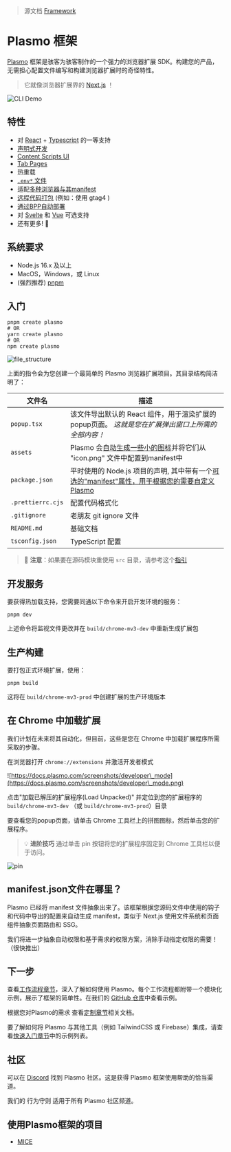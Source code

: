 > 源文档 [Framework](https://docs.plasmo.com/)

# Plasmo 框架

[Plasmo](https://www.plasmo.com/) 框架是骇客为骇客制作的一个强力的浏览器扩展 SDK。构建您的产品，无需担心配置文件编写和构建浏览器扩展时的奇怪特性。

> 它就像浏览器扩展界的 [Next.js](https://nextjs.org/) ！

![CLI Demo](https://www.plasmo.com/assets/plasmo-cli-demo.gif)

## 特性

* 对 [React](https://reactjs.org/) + [Typescript](https://www.typescriptlang.org/) 的一等支持
* [声明式开发](https://docs.plasmo.com/#where-is-the-manifestjson-file)
* [Content Scripts UI](https://docs.plasmo.com/csui)
* [Tab Pages](https://docs.plasmo.com/browser-extension/tab-pages)
* 热重载
* [`.env*` 文件](https://docs.plasmo.com/browser-extension/env)
* 适配[多种浏览器与其manifest](https://docs.plasmo.com/workflows/build#with-specific-target)
* [远程代码打包](https://docs.plasmo.com/workflows/remote-code) (例如：使用 gtag4 )
* [通过BPP自动部署](https://docs.plasmo.com/workflows/submit)
* 对 [Svelte](https://github.com/PlasmoHQ/with-svelte) 和 [Vue](https://github.com/PlasmoHQ/with-vue) 可选支持
* 还有更多! 🚀

## 系统要求

* Node.js 16.x 及以上
* MacOS，Windows，或 Linux
* (强烈推荐) [pnpm](https://pnpm.io/)

## 入门

```
pnpm create plasmo
# OR
yarn create plasmo
# OR
npm create plasmo
```

![file\_structure](https://docs.plasmo.com/screenshots/file\_structure.png)

上面的指令会为您创建一个最简单的 Plasmo 浏览器扩展项目。其目录结构简洁明了：

| 文件名               | 描述                                                                                                              |
| ----------------- | --------------------------------------------------------------------------------------------------------------- |
| `popup.tsx`       | 该文件导出默认的 React 组件，用于渲染扩展的popup页面。 _这就是您在扩展弹出窗口上所需的全部内容！_                                                        |
| `assets`          | Plasmo 会[自动生成一些小的图标](https://docs.plasmo.com/browser-extension/icon)并将它们从 "icon.png" 文件中配置到manifest中            |
| `package.json`    | 平时使用的 Node.js 项目的声明, 其中带有一个[可选的"manifest"属性，用于根据您的需要自定义 Plasmo](https://docs.plasmo.com/customization/manifest) |
| `.prettierrc.cjs` | 配置代码格式化                                                                                                         |
| `.gitignore`      | 老朋友 git ignore 文件                                                                                               |
| `README.md`       | 基础文档                                                                                                            |
| `tsconfig.json`   | TypeScript 配置                                                                                                   |

> 📢 **注意**：如果要在源码模块重使用 `src` 目录，请参考这个[指引](https://docs.plasmo.com/customization/src)

## 开发服务

要获得热加载支持，您需要同通以下命令来开启开发环境的服务：

```
pnpm dev
```

上述命令将监视文件更改并在 `build/chrome-mv3-dev` 中重新生成扩展包

## 生产构建

要打包正式环境扩展，使用：

```
pnpm build
```

这将在 `build/chrome-mv3-prod` 中创建扩展的生产环境版本

## 在 Chrome 中加载扩展

我们计划在未来将其自动化，但目前，这些是您在 Chrome 中加载扩展程序所需采取的步骤。

在浏览器打开 `chrome://extensions` 并激活开发者模式

![https://docs.plasmo.com/screenshots/developer\_mode](https://docs.plasmo.com/screenshots/developer\_mode.png)

点击"加载已解压的扩展程序(Load Unpacked)" 并定位到您的扩展程序的 `build/chrome-mv3-dev` （或 `build/chrome-mv3-prod`）目录

要查看您的popup页面，请单击 Chrome 工具栏上的拼图图标，然后单击您的扩展程序。

> 💡 **进阶技巧** 通过单击 pin 按钮将您的扩展程序固定到 Chrome 工具栏以便于访问。

![pin](https://docs.plasmo.com/screenshots/popup\_example.png)

## manifest.json文件在哪里？

Plasmo 已经将 manifest 文件抽象出来了。该框架根据您源码文件中使用的钩子和代码中导出的配置来自动生成 manifest，类似于 Next.js 使用文件系统和页面组件抽象页面路由和 SSG。

我们将进一步抽象自动权限和基于需求的权限方案，消除手动指定权限的需要！（很快推出）

## 下一步

查看[工作流程章节](https://docs.plasmo.com/workflows)，深入了解如何使用 Plasmo。每个工作流程都附带一个模块化示例，展示了框架的简单性。在我们的 [GitHub 仓库](https://github.com/PlasmoHQ/examples)中查看示例。

根据您对Plasmo的需求 查看[定制章节](https://docs.plasmo.com/customization)相关文档。

要了解如何将 Plasmo 与其他工具（例如 TailwindCSS 或 Firebase）集成，请查看[快速入门章节](https://docs.plasmo.com/quickstarts)中的示例列表。

## 社区

可以在 [Discord](https://www.plasmo.com/s/d) 找到 Plasmo 社区。这是获得 Plasmo 框架使用帮助的恰当渠道。

我们的 行为守则 适用于所有 Plasmo 社区频道。

## 使用Plasmo框架的项目

* [MICE](https://github.com/PlasmoHQ/mice)
